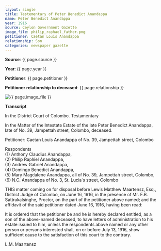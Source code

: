 ```yaml
---
layout: single
title: Testementary of Peter Benedict Anandappa
name: Peter Benedict Anandappa
year: 1916
source: Ceylon Government Gazette
image_file: philip_raphael_father.png
petitioner: Caetan Louis Anandappa 
relationship: Son
categories: newspaper gazette
---
```




  **Source**: {{ page.source }}

  **Year**: {{ page.year }}

  **Petitioner**: {{ page.petitioner }}

  **Petitioner relationship to deceased**: {{ page.relationship }} 

 <img src="{{ site.baseurl }}/assets/images/gazette/{{ page.image_file }}" alt="{{ page.image_file }}">

 **Transcript** 

In the District Court of Colombo. Testamentary

In the Matter of the Intestate Estate of the late Peter Benedict Anandappa, late of No. 39, Jampettah street, Colombo, deceased.

Petitioner: Caetan Louis Anandappa of No. 39, Jampettah street, Colombo 

Respondents<br />
(1) Anthony Claudius Anandappa, <br />
(2) Philip Raphiel Anandappa, <br />
(3) Andrew Gabriel Anandappa, <br />
(4) Domingo Benedict Anandappa, <br />
(5) Mary Magdalene Anandappa, all of No. 39, Jampettah street, Colombo, <br />
(6) N.C. Anandappa of No. 3, St. Lucia's street, Colombo

THIS matter coming on for disposal before Lewis Matthew Maartensz, Esq., District Judge of Colombo, on June 16, 1916, in the presence of Mr. E.B. Sattrukalsinghe, Proctor, on the part of the petitioner above named; and the affidavit of the said petitioner dated June 16, 1916, having been read:

It is ordered that the petitioner be and he is hereby declared entitled, as a son of the above-named deceased, to have letters of administration to his estate issued to him, unless the respondents above named or any other person or persons interested shall, on or before July 13, 1916, show sufficient cause to the satisfaction of this court to the contrary.

L.M. Maartensz